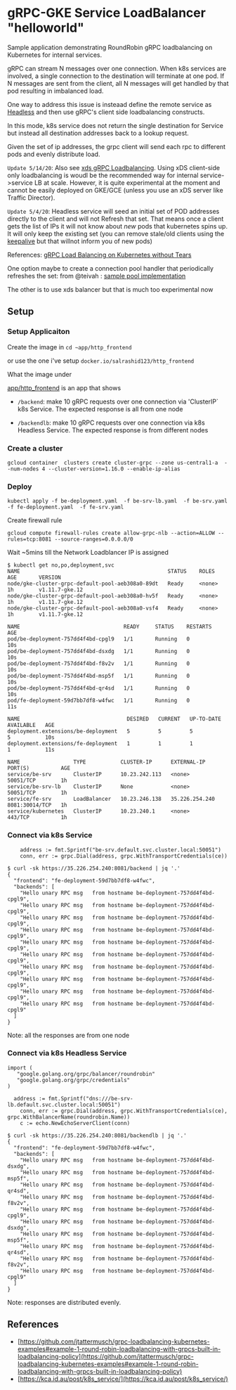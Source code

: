 # gRPC-GKE Service LoadBalancer "helloworld"


Sample application demonstrating RoundRobin gRPC loadbalancing  on Kubernetes for internal services.


gRPC can stream N messages over one connection.  When k8s services are involved, a single connection to the destination will terminate
at one pod.  If N messages are sent from the client, all N messages will get handled by that pod resulting in imbalanced load.

One way to address this issue is insteaad define the remote service as [Headless](https://kubernetes.io/docs/concepts/services-networking/service/#headless-services) and then use gRPC's client side loadbalancing constructs.

In this mode, k8s service does not return the single destination for Service but instead all destination addresses back to a lookup request.

Given the set of ip addresses, the grpc client will send each rpc to different pods and evenly distribute load.

`Update 5/14/20`: Also see [xds gRPC Loadbalancing](https://github.com/salrashid123/grpc_xds).  Using xDS client-side only loadbalancing is woudl be the recommended way for internal service->service LB at scale.  However, it is quite experimental at the moment and cannot be easily deployed on GKE/GCE (unless you use an xDS server like Traffic Director).

`Update 5/4/20`: 
Headless service will seed an initial set of POD addresses directly to the client and will not Refresh that set. That means once a client gets the list of IPs it will not know about _new_ pods that kubernetes spins up. It will only keep the existing set (you can remove stale/old clients using the [keepalive](https://godoc.org/google.golang.org/grpc/keepalive) but that willnot inform you of new pods)

References: [gRPC Load Balancing on Kubernetes without Tears](https://kubernetes.io/blog/2018/11/07/grpc-load-balancing-on-kubernetes-without-tears/)

One option maybe to create a connection pool handler that periodically refreshes the set: from @teivah : [sample pool implementation](https://github.com/teivah/tourniquet/blob/master/tourniquet.go)

The other is to use xds balancer but that is much too experimental now


## Setup

### Setup Applicaiton

Create the image in  ```cd ~app/http_frontend```

or use the one i've setup `docker.io/salrashid123/http_frontend`

What the image under

[app/http_frontend](app/http_frontend) is an app that shows

- `/backend`:  make 10 gRPC requests over one connection via 'ClusterIP` k8s Service.  The expected response is all from one node

- `/backendlb`:  make 10 gRPC requests over one connection via k8s Headless Service.  The expected response is from different nodes


### Create a cluster
```
gcloud container  clusters create cluster-grpc --zone us-central1-a  --num-nodes 4 --cluster-version=1.16.0 --enable-ip-alias
```

### Deploy

```
kubectl apply -f be-deployment.yaml  -f be-srv-lb.yaml  -f be-srv.yaml  -f fe-deployment.yaml  -f fe-srv.yaml
```

Create firewall rule

```
gcloud compute firewall-rules create allow-grpc-nlb --action=ALLOW --rules=tcp:8081 --source-ranges=0.0.0.0/0
```

Wait ~5mins till the Network Loadblancer IP is assigned

```
$ kubectl get no,po,deployment,svc
NAME                                               STATUS    ROLES     AGE       VERSION
node/gke-cluster-grpc-default-pool-aeb308a0-89dt   Ready     <none>    1h        v1.11.7-gke.12
node/gke-cluster-grpc-default-pool-aeb308a0-hv5f   Ready     <none>    1h        v1.11.7-gke.12
node/gke-cluster-grpc-default-pool-aeb308a0-vsf4   Ready     <none>    1h        v1.11.7-gke.12

NAME                                 READY     STATUS    RESTARTS   AGE
pod/be-deployment-757dd4f4bd-cpgl9   1/1       Running   0          10s
pod/be-deployment-757dd4f4bd-dsxdg   1/1       Running   0          10s
pod/be-deployment-757dd4f4bd-f8v2v   1/1       Running   0          10s
pod/be-deployment-757dd4f4bd-msp5f   1/1       Running   0          10s
pod/be-deployment-757dd4f4bd-qr4sd   1/1       Running   0          10s
pod/fe-deployment-59d7bb7df8-w4fwc   1/1       Running   0          11s

NAME                                  DESIRED   CURRENT   UP-TO-DATE   AVAILABLE   AGE
deployment.extensions/be-deployment   5         5         5            5           10s
deployment.extensions/fe-deployment   1         1         1            1           11s

NAME                 TYPE           CLUSTER-IP      EXTERNAL-IP      PORT(S)          AGE
service/be-srv       ClusterIP      10.23.242.113   <none>           50051/TCP        1h
service/be-srv-lb    ClusterIP      None            <none>           50051/TCP        1h
service/fe-srv       LoadBalancer   10.23.246.138   35.226.254.240   8081:30014/TCP   1h
service/kubernetes   ClusterIP      10.23.240.1     <none>           443/TCP          1h
```

### Connect via k8s Service

```golang
	address := fmt.Sprintf("be-srv.default.svc.cluster.local:50051")
	conn, err := grpc.Dial(address, grpc.WithTransportCredentials(ce))
```

```
$ curl -sk https://35.226.254.240:8081/backend | jq '.'
{
  "frontend": "fe-deployment-59d7bb7df8-w4fwc",
  "backends": [
    "Hello unary RPC msg   from hostname be-deployment-757dd4f4bd-cpgl9",
    "Hello unary RPC msg   from hostname be-deployment-757dd4f4bd-cpgl9",
    "Hello unary RPC msg   from hostname be-deployment-757dd4f4bd-cpgl9",
    "Hello unary RPC msg   from hostname be-deployment-757dd4f4bd-cpgl9",
    "Hello unary RPC msg   from hostname be-deployment-757dd4f4bd-cpgl9",
    "Hello unary RPC msg   from hostname be-deployment-757dd4f4bd-cpgl9",
    "Hello unary RPC msg   from hostname be-deployment-757dd4f4bd-cpgl9",
    "Hello unary RPC msg   from hostname be-deployment-757dd4f4bd-cpgl9",
    "Hello unary RPC msg   from hostname be-deployment-757dd4f4bd-cpgl9",
    "Hello unary RPC msg   from hostname be-deployment-757dd4f4bd-cpgl9"
  ]
}
```

Note: all the responses are from one node

### Connect via k8s Headless Service

```golang
import (
   "google.golang.org/grpc/balancer/roundrobin"
   "google.golang.org/grpc/credentials"
)

  address := fmt.Sprintf("dns:///be-srv-lb.default.svc.cluster.local:50051")
	conn, err := grpc.Dial(address, grpc.WithTransportCredentials(ce), grpc.WithBalancerName(roundrobin.Name))
	c := echo.NewEchoServerClient(conn)
```


```
$ curl -sk https://35.226.254.240:8081/backendlb | jq '.'
{
  "frontend": "fe-deployment-59d7bb7df8-w4fwc",
  "backends": [
    "Hello unary RPC msg   from hostname be-deployment-757dd4f4bd-dsxdg",
    "Hello unary RPC msg   from hostname be-deployment-757dd4f4bd-msp5f",
    "Hello unary RPC msg   from hostname be-deployment-757dd4f4bd-qr4sd",
    "Hello unary RPC msg   from hostname be-deployment-757dd4f4bd-f8v2v",
    "Hello unary RPC msg   from hostname be-deployment-757dd4f4bd-cpgl9",
    "Hello unary RPC msg   from hostname be-deployment-757dd4f4bd-dsxdg",
    "Hello unary RPC msg   from hostname be-deployment-757dd4f4bd-msp5f",
    "Hello unary RPC msg   from hostname be-deployment-757dd4f4bd-qr4sd",
    "Hello unary RPC msg   from hostname be-deployment-757dd4f4bd-f8v2v",
    "Hello unary RPC msg   from hostname be-deployment-757dd4f4bd-cpgl9"
  ]
}
```

Note: responses are distributed evenly.

## References
 - [https://github.com/jtattermusch/grpc-loadbalancing-kubernetes-examples#example-1-round-robin-loadbalancing-with-grpcs-built-in-loadbalancing-policy](https://github.com/jtattermusch/grpc-loadbalancing-kubernetes-examples#example-1-round-robin-loadbalancing-with-grpcs-built-in-loadbalancing-policy)
 - [https://kca.id.au/post/k8s_service/](https://kca.id.au/post/k8s_service/)
